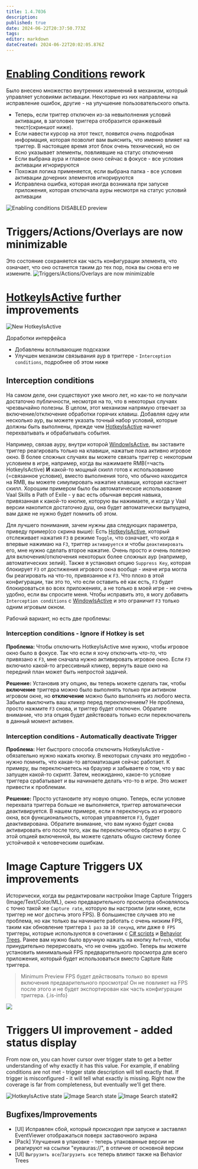 ```yaml
---
title: 1.4.7036
description: 
published: true
date: 2024-06-22T20:37:50.773Z
tags: 
editor: markdown
dateCreated: 2024-06-22T20:02:05.876Z
---
```


# [Enabling Conditions](/en/features/enabling-conditions) rework
Было внесено множество внутренних изменений в механизм, который управляет условиями активации. Некоторые из них направлены на исправление ошибок, другие - на улучшение пользовательского опыта.

- Теперь, если триггер отключен из-за невыполнения условий активации, в заголовке триггера отобразится оранжевый текст(скриншот ниже).
- Если навести курсор на этот текст, появится *очень* подробная информация, которая позволит вам выяснить, что именно влияет на триггер. В настоящее время этот блок очень технический, но он ясно указывает элементы, повлиявшие на статус отключения
- Если выбрана аура и главное окно сейчас в фокусе - все условия активации игнорируются
- Похожая логика применяется, если выбрана папка - все условия активации дочерних элементов игнорируются
- Исправлена ошибка, которая иногда возникала при запуске приложения, которая отключала ауры несмотря на статус условий активации

![Enabling conditions DISABLED preview](https://s3.eyeauras.net/media/2024/06/EyeAuras_q36at36WkBf43myU.png)

# Triggers/Actions/Overlays are now minimizable
Это состояние сохраняется как часть конфигурации элемента, что означает, что оно останется таким до тех пор, пока вы снова его не измените.
![Triggers/Actions/Overlays are now minimizable](https://s3.eyeauras.net/media/2024/06/EyeAuras_Nbo9rjSiy906CTC1.png)

# [HotkeyIsActive](/en/triggers/hotkey-is-active) further improvements
![New HotkeyIsActive](https://s3.eyeauras.net/media/2024/06/EyeAuras_tamGDBtZFzTqqvoW.png)

Доработки интерфейса 
- Добавлены всплывающие подсказки
- Улучшен механизм связывания аур в триггере - `Interception conditions`, подробнее об этом ниже

## Interception conditions
На самом деле, они существуют уже много лет, но как-то не получали достаточно публичности, несмотря на то, что в некоторых случаях чрезвычайно полезны.
В целом, этот механизм напрямую отвечает за включение/отключение обработки горячих клавиш. Добавляя одну или несколько аур, вы можете указать точный набор условий, которые должны быть выполнены, прежде чем [HotkeyIsActive](/en/triggers/hotkey-is-active) начнет перехватывать и обрабатывать события.

Например, связав ауру, внутри которой [WindowIsActive](/en/triggers/window-is-active), вы заставите триггер реагировать только на клавиши, нажатые пока активно игровое окно.
В более сложных случаях вы можете связать триггер с некоторым условием в игре, например, когда вы нажимаете RMB(=часть HotkeyIsActive) **И** какой-то мощный скилл готов к использованию (=связанное условие), вместо выполнения того, что обычно находится на RMB, вы можете симулировать нажатие клавиши, которая кастанет скилл. Хорошим примером было бы автоматическое использование Vaal Skills в Path of Exile - у вас есть обычная версия навыка, привязанная к какой-то кнопке, которую вы нажимаете, и когда у Vaal версии накопится достаточно душ, она будет автоматически выпущена, вам даже не нужно будет помнить об этом.

Для лучшего понимания, зачем нужны два следующих параметра, приведу пример(со скрина выше):
Есть [HotkeyIsActive](/en/triggers/hotkey-is-active), который отслеживает нажатия `F3` в режиме `Toggle`, что означает, что когда я впервые нажимаю на `F3`, триггер `активируется` и чтобы `деактивировать` его, мне нужно сделать второе нажатие. Очень просто и очень полезно для включения/отключения некоторых более сложных аур (например, автоматических зелий). Также я установил опцию `Suppress Key`, которая блокирует `F3` от достижения игрового окна вообще - иначе игра могла бы реагировать на что-то, привязанное к `F3`. Что плохо в этой конфигурации, так это то, что если оставить её как есть, `F3` будет блокироваться во всех приложениях, а не только в моей игре - не очень удобно, если вы спросите меня.
Чтобы исправить это, я могу добавить `Interception conditions` с [WindowIsActive](/en/triggers/window-is-active) и это ограничит `F3` только одним игровым окном.

Рабочий вариант, но есть две проблемы:

### Interception conditions - Ignore if Hotkey is set
**Проблема:**
Чтобы отключить HotkeyIsActive мне нужно, чтобы игровое окно было в фокусе. Так что если я хочу отключить _что-то_, что привязано к `F3`, мне сначала нужно активировать игровое окно. Если `F3` включило какой-то агрессивный кликер, вернуть ваше окно на передний план может быть непростой задачей.

**Решение:**
Установив эту опцию, вы теперь можете сделать так, чтобы **включение** триггера можно было выполнять только при активном игровом окне, но **отключение** можно было выполнять из любого места. Забыли выключить ваш кликер перед переключением? Не проблема, просто нажмите `F3` снова, и триггер будет отключен.
Обратите внимание, что эта опция будет действовать только если переключатель в данный момент активен.

### Interception conditions - Automatically deactivate Trigger
**Проблема:**
Нет быстрого способа отключить HotkeyIsActive - обязательно нужно нажать кнопку. В некоторых случаях это неудобно - нужно помнить, что какая-то автоматизация сейчас работает. К примеру, вы переключаетесь на браузер и забываете о том, что у вас запущен какой-то скрипт. Затем, неожиданно, какое-то условие триггера срабатывает и вы начинаете делать что-то в игре. Это может привести к проблемам.

**Решение:**
Просто установите эту новую опцию. Теперь, если условие перехвата триггера больше не выполняется, триггер автоматически деактивируется. В нашем примере, если я переключусь из игрового окна, вся функциональность, которая управляется `F3`, будет деактивирована. Обратите внимание, что вам нужно будет снова активировать его после того, как вы переключитесь обратно в игру. С этой опцией включенной, вы можете сделать общую систему более устойчивой к человеческим ошибкам.

# Image Capture Triggers UX improvements
Исторически, когда вы редактировали настройки Image Capture Triggers (Image/Text/Color/ML), окно предварительного просмотра обновлялось с точно такой же `Capture rate`, которую вы настроили (или ниже, если триггер не мог достичь этого FPS). В большинстве случаев это не проблема, но как только вы начинаете работать с очень низким FPS, таким как обновление триггера `1 раз` за `10 секунд`, или даже `0 FPS` триггеры, которые используются в сочетании с [C# scripts](/en/scripting/getting-started) и [Behavior Trees](/en/behavior-trees/gettings-started). Ранее вам нужно было вручную нажать на кнопку `Refresh`, чтобы принудительно перерисовать, что не очень удобно. Теперь вы можете установить минимальный FPS предварительного просмотра для всего приложения, который будет использоваться вместо Capture Rate триггера.

> Minimum Preview FPS будет действовать только во время включения предварительного просмотра! Он не повлияет на FPS после этого и не будет экспортирован как часть конфигурации триггера.
{.is-info}

![](https://s3.eyeauras.net/media/2024/06/EyeAuras_ne0AQtHXACipv7AM.png)

# Triggers UI improvement - added status display
From now on, you can hover cursor over trigger state to get a better understanding of why exactly it has this value. For example, if enabling conditions are not met - trigger state description will tell exactly that. If trigger is misconfigured - it will tell what exactly is missing. Right now the coverage is far from completeness, but eventually we'll get there.

![HotkeyIsActive state](https://s3.eyeauras.net/media/2024/06/EyeAuras_x1B1uqyaYXI3U3n0.png)
![Image Search state](https://s3.eyeauras.net/media/2024/06/EyeAuras_LLrQpkkvCAOibbf4.png)
![Image Search state#2](https://s3.eyeauras.net/media/2024/06/EyeAuras_Ju063CR2rx063d9C.png)


## Bugfixes/Improvements
- [UI] Исправлен сбой, который происходил при запуске и заставлял EventViewer отображаться поверх заставочного экрана
- [Pack] Улучшения в упаковке - теперь упакованные версии не реагируют на ссылки "eyeauras://", в отличие от основной версии
- [UI] `Выгрузить все`/`Загрузить все` теперь влияют также на Behavior Trees

